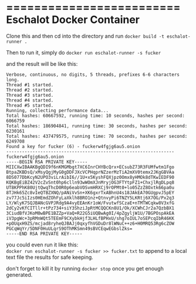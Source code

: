 =========================
Eschalot Docker Container
=========================

Clone this and then cd into the directory and run `docker build -t eschalot-runner .`

Then to run it, simply do `docker run eschalot-runner -s fucker`

and the result will be like this:

```
Verbose, continuous, no digits, 5 threads, prefixes 6-6 characters long.
Thread #1 started.
Thread #2 started.
Thread #3 started.
Thread #4 started.
Thread #5 started.
Running, collecting performance data...
Total hashes: 60667592, running time: 10 seconds, hashes per second: 6066759
Total hashes: 186904841, running time: 30 seconds, hashes per second: 6230161
Total hashes: 437479575, running time: 70 seconds, hashes per second: 6249708
Found a key for fucker (6) - fuckerw4fgjg6au5.onion
----------------------------------------------------------------
fuckerw4fgjg6au5.onion
-----BEGIN RSA PRIVATE KEY-----
MIICXwIBAAKBgQDI9f6nKMGMbgt7XC6InrCHYBcQrx+ECsubZ73R3FUMfwtm1Fgo
BtpaZKBDsQ/xMsyQgjMyG0gDDFJXcVCPHqprNZzerMzTiA2mXV0temx2JKgGBVAa
8DS077DbKcyN2UPO3viLrAibI6//1U+x5KyshFQXjpz0Omx8yHMOk8dTKwIEDF90
KQKBgEiBZ42V2cZvSnt0hp6clln93wWOmXJnMryjOG3FTYtpFZ1+ChxjlRgDLpq8
UT8KPPhK80UjtQwqThcD0R0p6eabVOSvmHRXCj9rOPMt0+lo05ZzZ8Oxtk66pa0u
8TJHk65Zc8vIeQTBZXNQ/pANiVvSn+XK6gxrTxABhnU4s18JAkEA70GUgpvJ5pEY
zv77Jc5iIzs0HEmdZOhFyLaXklh8BRO1nz+QtnvyPi6TNZY5LKRtj6X7OG/Px2q3
LY/WlyK7SQJBANcGVPJRdg9A4vyEEAnKr1oW/FvutwfSCzaE+nTMTWCqkw8V3xfG
2dCy2vKfCITllr+tPz734+siY3ShziJpRtMCQQCKn8U1/Ok/XCWhCJr2a7QzbBX1
3CiudBfVJKoM0wBPE1BZZp+VaQ+R22G5iUQBwAg0I/4pZgyljW1U/7BGPOspAkEA
iV3pgWc+3pRMnWQt5TEEmF9CXybkHjf3LHLfBPHxU/shg7oIUL7oSEPcqIbR46KK
+pOUqxH9ZS/mcjad8ryheQJBAJj0qxyfhVGDuDr8lWNuC++z6+H0MRQ53Rg6cZOW
PGCqWqYr/5DNF0HuULqrS9OThMKSmn49sBVCEqwEGbslZks=
-----END RSA PRIVATE KEY-----
```
you could even run it like this:   
`docker run eschalot-runner -s fucker >> fucker.txt` to append to a local text file the results for safe keeping.

don't forget to kill it by running `docker stop` once you get enough generated.

